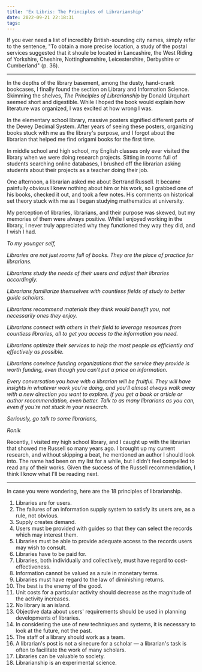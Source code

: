 ```yaml
---
title: 'Ex Libris: The Principles of Librarianship'
date: 2022-09-21 22:18:31
tags:
---
```



If you ever need a list of incredibly British-sounding city names, simply refer to the sentence, "To obtain a more precise location, a study of the postal services suggested that it shoule be located in Lancashire, the West Riding of Yorkshire, Cheshire, Nottinghamshire, Leicestershire, Derbyshire or Cumberland" (p. 36).

---

In the depths of the library basement, among the dusty, hand-crank bookcases, I finally found the section on Library and Information Science. Skimming the shelves, *The Principles of Librarianship* by Donald Urquhart seemed short and digestible. While I hoped the book would explain how literature was organized, I was excited at how wrong I was.

In the elementary school library, massive posters signified different parts of the Dewey Decimal System. After years of seeing these posters, organizing books stuck with me as the library's purpose, and I forgot about the librarian that helped me find origami books for the first time. 

In middle school and high school, my English classes only ever visited the library when we were doing research projects. Sitting in rooms full of students searching online databases, I brushed off the librarian asking students about their projects as a teacher doing their job. 

One afternoon, a librarian asked me about Bertrand Russell. It became painfully obvious I knew nothing about him or his work, so I grabbed one of his books, checked it out, and took a few notes. His comments on historical set theory stuck with me as I began studying mathematics at university. 

My perception of libraries, librarians, and their purpose was skewed, but my memories of them were always positive. While I enjoyed working in the library, I never truly appreciated why they functioned they way they did, and I wish I had.

*To my younger self,*

*Libraries are not just rooms full of books. They are the place of practice for librarians.* 

*Librarians study the needs of their users and adjust their libraries accordingly.* 

*Librarians familiarize themselves with countless fields of study to better guide scholars.*

*Librarians recommend materials they think would benefit you, not necessarily ones they enjoy.*

*Librarians connect with others in their field to leverage resources from countless libraries, all to get you access to the information you need.*

*Librarians optimize their services to help the most people as efficiently and effectively as possible.* 

*Librarians convince funding organizations that the service they provide is worth funding, even though you can't put a price on information.*

*Every conversation you have with a librarian will be fruitful. They will have insights in whatever work you're doing, and you'll almost always walk away with a new direction you want to explore. If you get a book or article or author recommendation, even better. Talk to as many librarians as you can, even if you're not stuck in your research.*

*Seriously, go talk to some librarians,* 

*Ronik*

Recently, I visited my high school library, and I caught up with the librarian that showed me Russell so many years ago. I brought up my current research, and without skipping a beat, he mentioned an author I should look into. The name had been on my list for a while, but I didn't feel compelled to read any of their works. Given the success of the Russell recommendation, I think I know what I'll be reading next.

---

In case you were wondering, here are the 18 principles of librarianship.

1. Libraries are for users.
2. The failures of an information supply system to satisfy its users are, as a rule, not obvious.
3. Supply creates demand.
4. Users must be provided with guides so that they can select the records which may interest them.
5. Libraries must be able to provide adequate access to the records users may wish to consult.
6. Libraries have to be paid for.
7. Libraries, both individually and collectively, must have regard to cost-effectiveness.
8. Information cannot be valued as a rule in monetary terms.
9. Libraries must have regard to the law of diminishing returns.
10. The best is the enemy of the good.
11. Unit costs for a particular activity should decrease as the magnitude of the activity increases.
12. No library is an island.
13. Objective data about users' requirements should be used in planning developments of libraries.
14. In considering the use of new techniques and systems, it is necessary to look at the future, not the past.
15. The staff of a library should work as a team.
16. A librarian's post is not a sinecure for a scholar — a librarian's task is often to facilitate the work of many scholars.
17. Libraries can be valuable to society.
18. Librarianship is an experimental science.